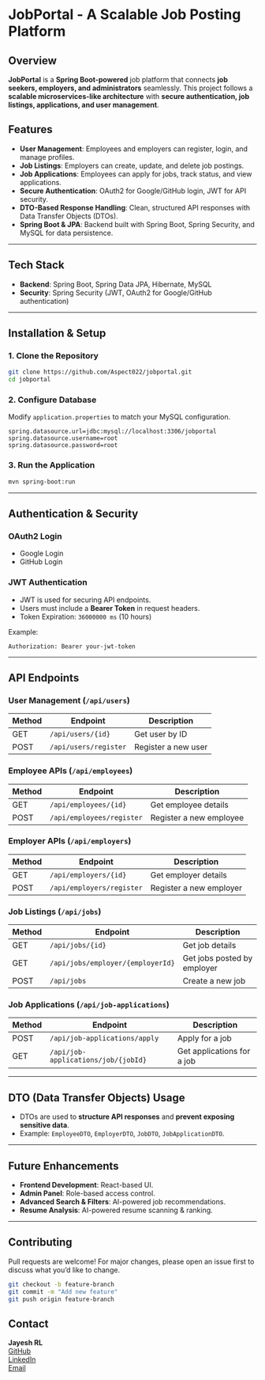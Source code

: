 # JobPortal - A Scalable Job Posting Platform

## **Overview**
**JobPortal** is a **Spring Boot-powered** job platform that connects **job seekers, employers, and administrators** seamlessly. This project follows a **scalable microservices-like architecture** with **secure authentication, job listings, applications, and user management**.

## **Features**
- **User Management**: Employees and employers can register, login, and manage profiles.
- **Job Listings**: Employers can create, update, and delete job postings.
- **Job Applications**: Employees can apply for jobs, track status, and view applications.
- **Secure Authentication**: OAuth2 for Google/GitHub login, JWT for API security.
- **DTO-Based Response Handling**: Clean, structured API responses with Data Transfer Objects (DTOs).
- **Spring Boot & JPA**: Backend built with Spring Boot, Spring Security, and MySQL for data persistence.

---

## **Tech Stack**
- **Backend**: Spring Boot, Spring Data JPA, Hibernate, MySQL
- **Security**: Spring Security (JWT, OAuth2 for Google/GitHub authentication)

---

## **Installation & Setup**

### **1. Clone the Repository**
```bash
git clone https://github.com/Aspect022/jobportal.git
cd jobportal
```

### **2. Configure Database**
Modify `application.properties` to match your MySQL configuration.
```properties
spring.datasource.url=jdbc:mysql://localhost:3306/jobportal
spring.datasource.username=root
spring.datasource.password=root
```

### **3. Run the Application**
```bash
mvn spring-boot:run
```

---

## **Authentication & Security**

### **OAuth2 Login**
- Google Login
- GitHub Login

### **JWT Authentication**
- JWT is used for securing API endpoints.
- Users must include a **Bearer Token** in request headers.
- Token Expiration: `36000000 ms` (10 hours)

Example:
```http
Authorization: Bearer your-jwt-token
```

---

## **API Endpoints**

### **User Management** (`/api/users`)
| Method | Endpoint | Description |
|--------|----------|-------------|
| GET | `/api/users/{id}` | Get user by ID |
| POST | `/api/users/register` | Register a new user |

### **Employee APIs** (`/api/employees`)
| Method | Endpoint | Description |
|--------|----------|-------------|
| GET | `/api/employees/{id}` | Get employee details |
| POST | `/api/employees/register` | Register a new employee |

### **Employer APIs** (`/api/employers`)
| Method | Endpoint | Description |
|--------|----------|-------------|
| GET | `/api/employers/{id}` | Get employer details |
| POST | `/api/employers/register` | Register a new employer |

### **Job Listings** (`/api/jobs`)
| Method | Endpoint | Description |
|--------|----------|-------------|
| GET | `/api/jobs/{id}` | Get job details |
| GET | `/api/jobs/employer/{employerId}` | Get jobs posted by employer |
| POST | `/api/jobs` | Create a new job |

### **Job Applications** (`/api/job-applications`)
| Method | Endpoint | Description |
|--------|----------|-------------|
| POST | `/api/job-applications/apply` | Apply for a job |
| GET | `/api/job-applications/job/{jobId}` | Get applications for a job |

---

## **DTO (Data Transfer Objects) Usage**
- DTOs are used to **structure API responses** and **prevent exposing sensitive data**.
- Example: `EmployeeDTO`, `EmployerDTO`, `JobDTO`, `JobApplicationDTO`.

---

## **Future Enhancements**
- **Frontend Development**: React-based UI.
- **Admin Panel**: Role-based access control.
- **Advanced Search & Filters**: AI-powered job recommendations.
- **Resume Analysis**: AI-powered resume scanning & ranking.

---

## **Contributing**
Pull requests are welcome! For major changes, please open an issue first to discuss what you’d like to change.

```bash
git checkout -b feature-branch
git commit -m "Add new feature"
git push origin feature-branch
```

## **Contact**
**Jayesh RL**  
[GitHub](https://github.com/Aspect022)  
[LinkedIn](https://www.linkedin.com/in/jayesh-rl-748059291/)  
[Email](jayeshrl2005@gmail.com)

